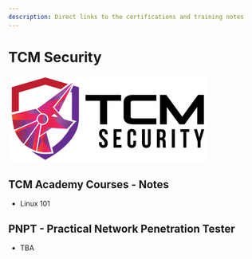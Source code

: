 ```yaml
---
description: Direct links to the certifications and training notes
---
```


# TCM Security

![academy.tcm-sec.com - TCM Security, Inc. ©](.gitbook/assets/tcmsecuritycovermid.png)

## TCM Academy Courses - Notes

* Linux 101

## PNPT - Practical Network Penetration Tester

- TBA
